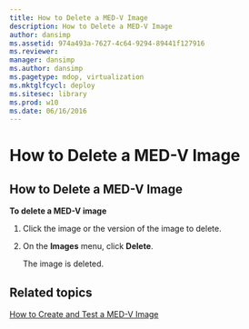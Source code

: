 ```yaml
---
title: How to Delete a MED-V Image
description: How to Delete a MED-V Image
author: dansimp
ms.assetid: 974a493a-7627-4c64-9294-89441f127916
ms.reviewer: 
manager: dansimp
ms.author: dansimp
ms.pagetype: mdop, virtualization
ms.mktglfcycl: deploy
ms.sitesec: library
ms.prod: w10
ms.date: 06/16/2016
---
```



# How to Delete a MED-V Image


## <a href="" id="bkmk-deletinganimage"></a>How to Delete a MED-V Image


**To delete a MED-V image**

1.  Click the image or the version of the image to delete.

2.  On the **Images** menu, click **Delete**.

    The image is deleted.

## Related topics


[How to Create and Test a MED-V Image](how-to-create-and-test-a-med-v-image.md)

 

 





